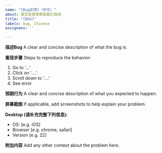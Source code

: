 ```yaml
---
name: "[Bug反馈]（中文）"
about: 提交反馈来帮助我们改进
title: "[BUG]"
labels: bug, Chinese
assignees: ''

---
```


**描述Bug**
A clear and concise description of what the bug is.

**重现步骤**
Steps to reproduce the behavior:
1. Go to '...'
2. Click on '....'
3. Scroll down to '....'
4. See error

**预期行为**
A clear and concise description of what you expected to happen.

**屏幕截图**
If applicable, add screenshots to help explain your problem.

**Desktop (请补充完整下列信息):**
 - OS: [e.g. iOS]
 - Browser [e.g. chrome, safari]
 - Version [e.g. 22]

**附加内容**
Add any other context about the problem here.
